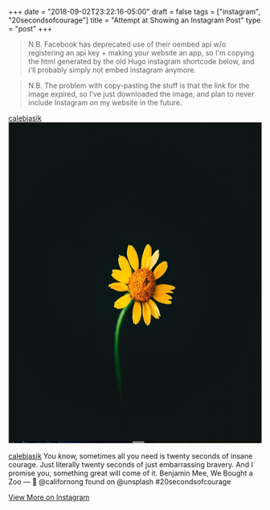 +++
date = "2018-09-02T23:22:16-05:00"
draft = false
tags = ["instagram", "20secondsofcourage"]
title = "Attempt at Showing an Instagram Post"
type = "post"
+++

> N.B. Facebook has deprecated use of their oembed api w/o registering an api key + making your website an app, so I'm copying the html generated by the old Hugo instagram shortcode below, and i'll probably simply not embed instagram anymore.

> N.B. The problem with copy-pasting the stuff is that the link for the image expired, so I've just downloaded the image, and plan to never include Instagram on my website in the future.

<div class="__h_instagram s_instagram_simple card" style="max-width: 640px">
	<div class="card-header">
    <a href="https://www.instagram.com/calebjasik" class="card-link">calebjasik</a>
  </div>
	<a href="https://instagram.com/p/BmvyRlcgX9U/" rel="noopener noreferrer" target="_blank"><img class="card-img-top img-fluid" src="flower-on-black.png" width="640"  height="638" alt="Instagram Image"></a>
	<div class="card-body">
		<p class="card-text"><a href="https://www.instagram.com/calebjasik" class="card-link">calebjasik</a> You know, sometimes all you need is twenty seconds of insane courage. Just literally twenty seconds of just embarrassing bravery. And I promise you, something great will come of it.
Benjamin Mee, We Bought a Zoo
—
📸 @californong found on @unsplash 
#20secondsofcourage</p>
		<a href="https://www.instagram.com/calebjasik" class="card-link">View More on Instagram</a>
	</div>
</div
